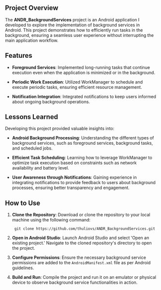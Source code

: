 ## Project Overview
The **ANDR_BackgroundServices** project is an Android application I developed to explore the implementation of background services in Android. This project demonstrates how to efficiently run tasks in the background, ensuring a seamless user experience without interrupting the main application workflow.

## Features
- **Foreground Services**: Implemented long-running tasks that continue execution even when the application is minimized or in the background.

- **Periodic Work Execution**: Utilized WorkManager to schedule and execute periodic tasks, ensuring efficient resource management.

- **Notification Integration**: Integrated notifications to keep users informed about ongoing background operations.

## Lessons Learned
Developing this project provided valuable insights into:

- **Android Background Processing**: Understanding the different types of background services, such as foreground services, background tasks, and scheduled jobs.

- **Efficient Task Scheduling**: Learning how to leverage WorkManager to optimize task execution based on constraints such as network availability and battery level.

- **User Awareness through Notifications**: Gaining experience in integrating notifications to provide feedback to users about background processes, ensuring better transparency and engagement.

## How to Use
1. **Clone the Repository**: Download or clone the repository to your local machine using the following command:

        git clone https://github.com/thuliovs/ANDR_BackgroundServices.git

2. **Open in Android Studio**: Launch Android Studio and select 'Open an existing project.' Navigate to the cloned repository's directory to open the project.

3. **Configure Permissions**: Ensure the necessary background service permissions are added to the `AndroidManifest.xml` file as per Android guidelines.

4. **Build and Run**: Compile the project and run it on an emulator or physical device to observe background service functionalities in action.
